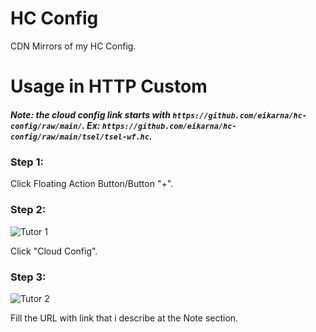 # HC Config

CDN Mirrors of my HC Config.

# Usage in HTTP Custom
##### Note: the cloud config link starts with `https://github.com/eikarna/hc-config/raw/main/`. Ex: `https://github.com/eikarna/hc-config/raw/main/tsel/tsel-wf.hc`.

### Step 1:
Click Floating Action Button/Button "+".

### Step 2:
![Tutor 1](https://gist.github.com/assets/137246570/7b2e73f1-9082-446f-9143-e67ad2bad2db)

Click "Cloud Config".

### Step 3:
![Tutor 2](https://gist.github.com/assets/137246570/e3b69aad-6e76-4ec2-b8ee-7c9a8807913c)

Fill the URL with link that i describe at the Note section.
